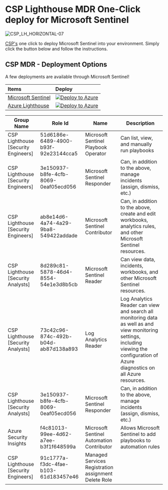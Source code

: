 # CSP Lighthouse MDR One-Click deploy for Microsoft Sentinel



![CSP_LH_HORIZONTAL-07](https://github.com/CSP-Lighthouse/Sentinel-MSSP/assets/117652672/06c83f13-1d79-441f-afce-85cdcfea6e46)

[CSP's](https://csp.global/) one click to deploy Microsoft Sentinel into your environment. Simply click the button below and follow the instructions.

## CSP MDR - Deployment Options

A few deployments are available through Microsoft Sentinel!

| Items | Deploy | 
| :---| :---| 
| [Microsoft Sentinel](https://github.com/mastersoho/CSPLighthouse/tree/main/microsoft-sentinel) | [![Deploy to Azure](https://aka.ms/deploytoazurebutton)](https://portal.azure.com/#create/Microsoft.Template/uri/https%3A%2F%2Fraw.githubusercontent.com%2Fmastersoho%2FCSPLighthouse%2Fmain%2Fmicrosoft-sentinel%2Fazuredeploy.json/createUIDefinitionUri/https%3A%2F%2Fraw.githubusercontent.com%2Fmastersoho%2FCSPLighthouse%2Fmain%2Fmicrosoft-sentinel%2Fuidefinition.json) |
| [Azure Lighthouse](https://github.com/mastersoho/CSPLighthouse/tree/main/deploy-lighthouse) | [![Deploy to Azure](https://aka.ms/deploytoazurebutton)](https://portal.azure.com/#create/Microsoft.Template/uri/https%3A%2F%2Fraw.githubusercontent.com%2Fmastersoho%2FCSPLighthouse%2Fmain%2Fdeploy-lighthouse%2Flighthousedeploy.json) |

| Group Name  | Role Id                        | Name | Description |
| ------------------- | ------------------------------ | -----|------------- |
| CSP Lighthouse [Security Engineers] | 51d6186e-6489-4900-b93f-92e23144cca5      | Microsoft Sentinel Playbook Operator |Can list, view, and manually run playbooks|
| CSP Lighthouse [Security Engineers] | 3e150937-b8fe-4cfb-8069-0eaf05ecd056  | Microsoft Sentinel Responder |Can, in addition to the above, manage incidents (assign, dismiss, etc.)|
| CSP Lighthouse [Security Engineers] | ab8e14d6-4a74-4a29-9ba8-549422addade | Microsoft Sentinel Contributor|Can, in addition to the above, create and edit workbooks, analytics rules, and other Microsoft Sentinel resources.|
| CSP Lighthouse [Security Analysts] | 8d289c81-5878-46d4-8554-54e1e3d8b5cb   | Microsoft Sentinel Reader|Can view data, incidents, workbooks, and other Microsoft Sentinel resources.|
| CSP Lighthouse [Security Analysts] | 73c42c96-874c-492b-b04d-ab87d138a893   | Log Analytics Reader|Log Analytics Reader can view and search all monitoring data as well as and view monitoring settings, including viewing the configuration of Azure diagnostics on all Azure resources.|
| CSP Lighthouse [Security Analysts] | 3e150937-b8fe-4cfb-8069-0eaf05ecd056   | Microsoft Sentinel Responder|Can, in addition to the above, manage incidents (assign, dismiss, etc.)|
| Azure Security Insights | f4c81013-99ee-4d62-a7ee-b3f1f648599a | Microsoft Sentinel Automation Contributor |Allows Microsoft Sentinel to add playbooks to automation rules|
| CSP Lighthouse [Security Engineers] | 91c1777a-f3dc-4fae-b103-61d183457e46 | Managed Services Registration assignment Delete Role ||


